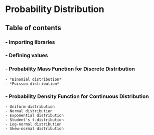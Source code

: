 # Probability Distribution
## **Table of contents**
### - Importing libraries
### - Defining values
### - Probability Mass Function for Discrete Distribution
    - *Binomial distribution*
    - *Poisson distribution*
### - Probability Density Function for Continuous Distribution
    - Uniform distribution
    - Normal distribution
    - Exponential distribution
    - Student's t-distribution
    - Log-normal distribution
    - Skew-normal distribution
